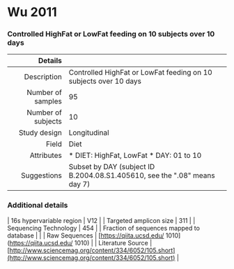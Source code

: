 # Wu 2011

### Controlled HighFat or LowFat feeding on 10 subjects over 10 days


| Details        |             |
| -------------: |-------------|
| Description      | Controlled HighFat or LowFat feeding on 10 subjects over 10 days |
| Number of samples     | 95      |
| Number of subjects | 10      |
| Study design | Longitudinal |
| Field | Diet|
| Attributes | * DIET: HighFat, LowFat *  DAY: 01 to 10 |
| Suggestions | Subset by DAY (subject ID B.2004.08.S1.405610, see the ".08" means day 7)

### Additional details

| 16s hypervariable region | V12 |
| Targeted amplicon size | 311 |
| Sequencing Technology | 454 |
| Fraction of sequences mapped to database |  |
| Raw Sequences | [https://qiita.ucsd.edu/ 1010](https://qiita.ucsd.edu/ 1010) |
| Literature Source | [http://www.sciencemag.org/content/334/6052/105.short](http://www.sciencemag.org/content/334/6052/105.short) |